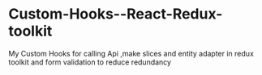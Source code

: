 # Custom-Hooks--React-Redux-toolkit
My Custom Hooks for calling Api ,make slices and entity adapter in redux toolkit  and form validation to reduce redundancy 
